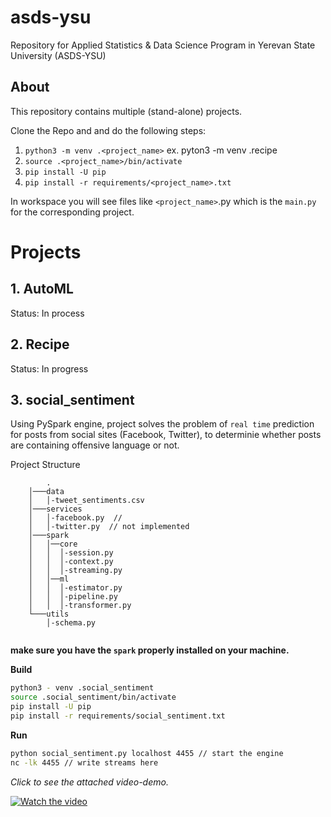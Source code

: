 # asds-ysu
Repository for Applied Statistics &amp; Data Science Program in Yerevan State University (ASDS-YSU)

## About
This repository contains multiple (stand-alone) projects.

Clone the Repo and and do the following steps:

1. `python3 -m venv .<project_name>`   ex. pyton3 -m venv .recipe
2. `source .<project_name>/bin/activate`
3. `pip install -U pip`
4. `pip install -r requirements/<project_name>.txt`

In workspace you will see files like `<project_name>`.py which is the `main.py` for the corresponding project.


# Projects

## 1. AutoML

Status: In process

## 2. Recipe

Status: In progress

## 3. social_sentiment

Using PySpark engine, project solves the problem of  `real time` prediction for posts
from social sites (Facebook, Twitter), to determinie whether 
posts are containing offensive language or not.

Project Structure

```
        .   
    │───data
    │   │-tweet_sentiments.csv
    │───services
    │   │-facebook.py  //
    │   │-twitter.py  // not implemented
    │───spark
    │   │──core
    │   │  │-session.py
    │   │  │-context.py
    │   │  │-streaming.py
    │   │──ml
    │   │  │-estimator.py
    │   │  │-pipeline.py
    │   │  │-transformer.py
    └───utils
        │-schema.py
          
```

**make sure you have the `spark` properly installed on your machine.**

__Build__

```bash
python3 - venv .social_sentiment
source .social_sentiment/bin/activate
pip install -U pip
pip install -r requirements/social_sentiment.txt
```

__Run__

```bash
python social_sentiment.py localhost 4455 // start the engine
nc -lk 4455 // write streams here
```

*Click to see the attached video-demo.*

[![Watch the video](https://upload.wikimedia.org/wikipedia/commons/f/f3/Apache_Spark_logo.svg)](https://youtu.be/KxamtBWWlAg)

